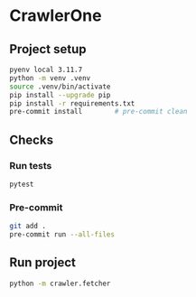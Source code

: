 # CrawlerOne

## Project setup

```bash
pyenv local 3.11.7
python -m venv .venv
source .venv/bin/activate
pip install --upgrade pip
pip install -r requirements.txt
pre-commit install        # pre-commit clean
```

## Checks

### Run tests

```bash
pytest
```

### Pre-commit

```bash
git add .
pre-commit run --all-files
```

## Run project

```bash
python -m crawler.fetcher
```
